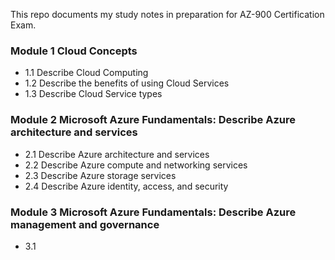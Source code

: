This repo documents my study notes in preparation for AZ-900 Certification Exam.

### Module 1 Cloud Concepts
* 1.1 Describe Cloud Computing
* 1.2 Describe the benefits of using Cloud Services
* 1.3 Describe Cloud Service types

### Module 2 Microsoft Azure Fundamentals: Describe Azure architecture and services
* 2.1 Describe Azure architecture and services
* 2.2 Describe Azure compute and networking services
* 2.3 Describe Azure storage services
* 2.4 Describe Azure identity, access, and security

### Module 3 Microsoft Azure Fundamentals: Describe Azure management and governance
* 3.1